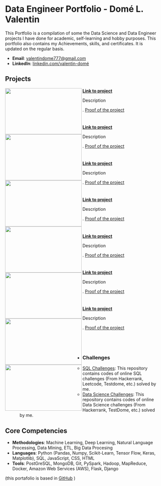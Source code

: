 # Data Engineer Portfolio - Domé L. Valentin
This Portfolio is a compilation of some the Data Science and Data Engineer projects I have done for academic, self-learning and hobby purposes. This portfolio also contains my Achievements, skills, and certificates. It is updated on the regular basis.

- **Email**: [valentindome777@gmail.com](valentindome777@gmail.com)
- **LinkedIn**: [linkedin.com/valentin-domé](https://www.linkedin.com/in/valentin-dom%C3%A9-698741294/)

## Projects

<img align="left" width="250" height="150" src="https://github.com/archd3sai/Portfolio/blob/master/Images/telecom.jpg"> **[Link to project](https://github.com/archd3sai/Customer-Survival-Analysis-and-Churn-Prediction)**

Description 


. [Proof of the project](https://churn-prediction-app.herokuapp.com/)  

#

<img align="left" width="250" height="150" src="https://github.com/archd3sai/Portfolio/blob/master/Images/telecom.jpg"> **[Link to project](https://github.com/archd3sai/Customer-Survival-Analysis-and-Churn-Prediction)**

Description 


. [Proof of the project](https://churn-prediction-app.herokuapp.com/)  

#

<img align="left" width="250" height="150" src="https://github.com/archd3sai/Portfolio/blob/master/Images/telecom.jpg"> **[Link to project](https://github.com/archd3sai/Customer-Survival-Analysis-and-Churn-Prediction)**

Description 


. [Proof of the project](https://churn-prediction-app.herokuapp.com/)  

#

<img align="left" width="250" height="150" src="https://github.com/archd3sai/Portfolio/blob/master/Images/telecom.jpg"> **[Link to project](https://github.com/archd3sai/Customer-Survival-Analysis-and-Churn-Prediction)**

Description 


. [Proof of the project](https://churn-prediction-app.herokuapp.com/)  

#

<img align="left" width="250" height="150" src="https://github.com/archd3sai/Portfolio/blob/master/Images/telecom.jpg"> **[Link to project](https://github.com/archd3sai/Customer-Survival-Analysis-and-Churn-Prediction)**

Description 


. [Proof of the project](https://churn-prediction-app.herokuapp.com/)  

#

<img align="left" width="250" height="150" src="https://github.com/archd3sai/Portfolio/blob/master/Images/telecom.jpg"> **[Link to project](https://github.com/archd3sai/Customer-Survival-Analysis-and-Churn-Prediction)**

Description 


. [Proof of the project](https://churn-prediction-app.herokuapp.com/)  

#

<img align="left" width="250" height="150" src="https://github.com/archd3sai/Portfolio/blob/master/Images/telecom.jpg"> **[Link to project](https://github.com/archd3sai/Customer-Survival-Analysis-and-Churn-Prediction)**

Description 


. [Proof of the project](https://churn-prediction-app.herokuapp.com/)  

#
<br />

- ### Challenges
    - [SQL Challenges](https://github.com/archd3sai/SQL): This repository contains codes of online SQL challenges (From Hackerrank, Leetcode, Testdome, etc.) solved by me.
    - [Data Science Challenges](https://github.com/archd3sai/DS-Challenges): This repository contains codes of online Data Science challenges (From Hackerrank, TestDome, etc.) solved by me.
    
## Core Competencies

- **Methodologies**: Machine Learning, Deep Learning, Natural Language Processing, Data Mining, ETL, Big Data Procesing
- **Languages**: Python (Pandas, Numpy, Scikit-Learn, Tensor Flow, Keras, Matplotlib), SQL, JavaScript, CSS, HTML
- **Tools**: PostGreSQL, MongoDB, Git, PySpark, Hadoop, MapReduce, Docker, Amazon Web Services (AWS), Flask, Django

(this portafolio is based in [GitHub](https://github.com/archd3sai/Portfolio/blob/master/README.md) )
